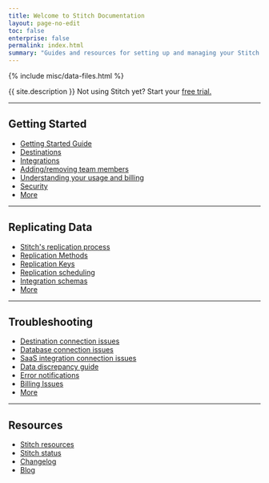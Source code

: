 ```yaml
---
title: Welcome to Stitch Documentation
layout: page-no-edit
toc: false
enterprise: false
permalink: index.html
summary: "Guides and resources for setting up and managing your Stitch data pipeline."
---
```

{% include misc/data-files.html %}

<p class="intro">{{ site.description }} Not using Stitch yet? Start your <a href="https://www.stitchdata.com/signup/">free trial.</a></p> 
<hr />

<h2>Getting Started</h2>
<ul class="columns more" data-swiftype-index='false'>
	<li><a href="{{ link.getting-started | prepend: site.baseurl }}">Getting Started Guide</a></li>
	<li><a href="{{ link.destinations.main | prepend: site.baseurl }}">Destinations</a></li>
	<li><a href="{{ link.integrations.main | prepend: site.baseurl }}">Integrations</a></li>
	<li><a href="{{ link.account.team-members | prepend: site.baseurl }}">Adding/removing team members</a></li>
	<li><a href="{{ link.billing.billing-guide | prepend: site.baseurl }}">Understanding your usage and billing</a></li>
	<li><a href="{{ link.security.faq | prepend: site.baseurl }}">Security</a></li>
	<li><a href="{{ site.baseurl }}/account-security">More</a></li>
</ul>
<hr />

<h2>Replicating Data</h2>
<ul class="columns more" data-swiftype-index='false'>
	<li><a href="{{ link.replication.overview | prepend: site.baseurl }}">Stitch's replication process</a></li>
	<li><a href="{{ link.replication.rep-methods | prepend: site.baseurl }}">Replication Methods</a></li>
	<li><a href="{{ link.replication.rep-keys | prepend: site.baseurl }}">Replication Keys</a></li>
	<li><a href="{{ link.replication.rep-scheduling| prepend: site.baseurl }}">Replication scheduling</a></li>
	<li><a href="{{ link.destinations.storage.stitch-schema | prepend: site.baseurl }}">Integration schemas</a></li>
	<li><a href="{{ link.replication.main | prepend: site.baseurl }}">More <span class="arrow"></span></a></li>
</ul>
<hr />

<h2>Troubleshooting</h2>
<ul class="columns more" data-swiftype-index='false'>
	<li><a href="{{ link.troubleshooting.dw-connection-errors | prepend: site.baseurl }}">Destination connection issues</a></li>
	<li><a href="{{ link.troubleshooting.db-connection-errors | prepend: site.baseurl }}">Database connection issues</a></li>
	<li><a href="{{ link.troubleshooting.saas-connection-errors | prepend: site.baseurl }}">SaaS integration connection issues</a></li>
	<li><a href="{{ link.troubleshooting.discrepancy-guide | prepend: site.baseurl }}">Data discrepancy guide</a></li>
	<li><a href="{{ link.troubleshooting.errors | prepend: site.baseurl }}">Error notifications</a></li>
	<li><a href="{{ link.troubleshooting.billing-issues | prepend: site.baseurl }}">Billing Issues</a></li>
	<li><a href="{{ link.troubleshooting.main | prepend: site.baseurl }}">More <span class="arrow"></span></a></li>
</ul>
<hr />

<h2>Resources</h2>
<ul class="columns" data-swiftype-index='false'>
	<li><a href="{{ site.resources }}">Stitch resources</a></li>
	<li><a href="{{ site.status }}">Stitch status</a></li>
	<li><a href="{{ site.changelog }}">Changelog</a></li>
	<li><a href="{{ site.blog }}">Blog</a></li>
</ul>
